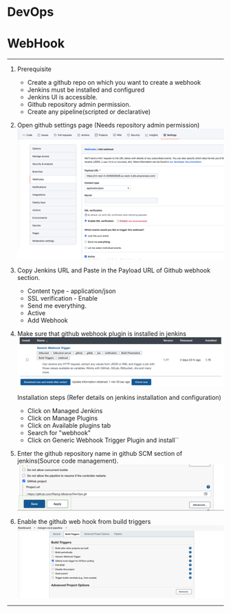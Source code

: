 # DevOps
# WebHook
---------------------------------------
 1. Prerequisite
    - Create a github repo on which you want to create a webhook
    - Jenkins must be installed and configured
    - Jenkins UI is accessible.
    - Github repository admin permission.
    - Create any pipeline(scripted or declarative)
 
 2. Open github settings page (Needs repository admin permission)
     ![alt text](Github.png)
 3. Copy Jenkins URL and Paste in the Payload URL of Github webhook section.
       - Content type - application/json
       - SSL verification - Enable
       - Send me everything.
       - Active
       - Add Webhook
         
 4. Make sure that github webhook plugin is installed in jenkins
    ![alt text](hook.png)
    
    Installation steps (Refer details on jenkins installation and configuration)
      - Click on Managed Jenkins
      - Click on Manage Plugins
      - Click on Available plugins tab
      - Search for "webhook"
      - Click on Generic Webhook Trigger Plugin and install``
      
 5. Enter the github repository name in github SCM section of jenkins(Source code management).
     ![alt text](JenkinsGithub.png)
 
 6. Enable the github web hook from build triggers
     ![alt text](BuildTriggers.png)   
 
---------------------------------------
